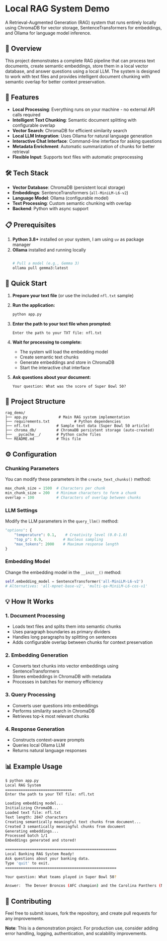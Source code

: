 # Local RAG System Demo

A Retrieval-Augmented Generation (RAG) system that runs entirely locally using ChromaDB for vector storage, SentenceTransformers for embeddings, and Ollama for language model inference.

## 🚀 Overview

This project demonstrates a complete RAG pipeline that can process text documents, create semantic embeddings, store them in a local vector database, and answer questions using a local LLM. The system is designed to work with text files and provides intelligent document chunking with semantic overlap for better context preservation.

## 🎯 Features

- **Local Processing**: Everything runs on your machine - no external API calls required
- **Intelligent Text Chunking**: Semantic document splitting with configurable overlap
- **Vector Search**: ChromaDB for efficient similarity search
- **Local LLM Integration**: Uses Ollama for natural language generation
- **Interactive Chat Interface**: Command-line interface for asking questions
- **Metadata Enrichment**: Automatic summarization of chunks for better retrieval
- **Flexible Input**: Supports text files with automatic preprocessing

## 🛠️ Tech Stack

- **Vector Database**: ChromaDB (persistent local storage)
- **Embeddings**: SentenceTransformers (`all-MiniLM-L6-v2`)
- **Language Model**: Ollama (configurable model)
- **Text Processing**: Custom semantic chunking with overlap
- **Backend**: Python with async support

## 📋 Prerequisites

1. **Python 3.8+** installed on your system, I am using `uv` as package manager
2. **Ollama** installed and running locally
   ```bash
   
   # Pull a model (e.g., Gemma 3)
   ollama pull gemma3:latest
   ```



## 🚀 Quick Start

1. **Prepare your text file** (or use the included `nfl.txt` sample)

2. **Run the application:**
   ```bash
   python app.py
   ```

3. **Enter the path to your text file when prompted:**
   ```
   Enter the path to your TXT file: nfl.txt
   ```

4. **Wait for processing to complete:**
   - The system will load the embedding model
   - Create semantic text chunks
   - Generate embeddings and store in ChromaDB
   - Start the interactive chat interface

5. **Ask questions about your document:**
   ```
   Your question: What was the score of Super Bowl 50?
   ```

## 📁 Project Structure

```
rag_demo/
├── app.py              # Main RAG system implementation
├── requirements.txt           # Python dependencies
├── nfl.txt            # Sample text data (Super Bowl 50 article)
├── chroma_db/         # ChromaDB persistent storage (auto-created)
├── __pycache__/       # Python cache files
└── README.md          # This file
```

## ⚙️ Configuration

### Chunking Parameters
You can modify these parameters in the `create_text_chunks()` method:

```python
max_chunk_size = 1500  # Characters per chunk
min_chunk_size = 200   # Minimum characters to form a chunk
overlap = 100          # Characters of overlap between chunks
```

### LLM Settings
Modify the LLM parameters in the `query_llm()` method:

```python
"options": {
    "temperature": 0.1,    # Creativity level (0.0-1.0)
    "top_p": 0.9,         # Nucleus sampling
    "max_tokens": 2000    # Maximum response length
}
```

### Embedding Model
Change the embedding model in the `__init__()` method:

```python
self.embedding_model = SentenceTransformer('all-MiniLM-L6-v2')
# Alternatives: 'all-mpnet-base-v2', 'multi-qa-MiniLM-L6-cos-v1'
```

## 💡 How It Works

### 1. Document Processing
- Loads text files and splits them into semantic chunks
- Uses paragraph boundaries as primary dividers
- Handles long paragraphs by splitting on sentences
- Adds configurable overlap between chunks for context preservation

### 2. Embedding Generation
- Converts text chunks into vector embeddings using SentenceTransformers
- Stores embeddings in ChromaDB with metadata
- Processes in batches for memory efficiency

### 3. Query Processing
- Converts user questions into embeddings
- Performs similarity search in ChromaDB
- Retrieves top-k most relevant chunks

### 4. Response Generation
- Constructs context-aware prompts
- Queries local Ollama LLM
- Returns natural language responses


## 📊 Example Usage

```bash
$ python app.py
Local RAG System
==============================
Enter the path to your TXT file: nfl.txt

Loading embedding model...
Initializing ChromaDB...
Loaded text file: nfl.txt
Text length: 2847 characters
Creating semantically meaningful text chunks from document...
Created 3 semantically meaningful chunks from document
Generating embeddings...
Processed batch 1/1
Embeddings generated and stored!

==================================================
Local Banking RAG System Ready!
Ask questions about your banking data.
Type 'quit' to exit.
==================================================

Your question: What teams played in Super Bowl 50?

Answer:  The Denver Broncos (AFC champion) and the Carolina Panthers (NFC champion) played in Super Bowl 50.
```

## 🤝 Contributing

Feel free to submit issues, fork the repository, and create pull requests for any improvements.

**Note**: This is a demonstration project. For production use, consider adding error handling, logging, authentication, and scalability improvements.
